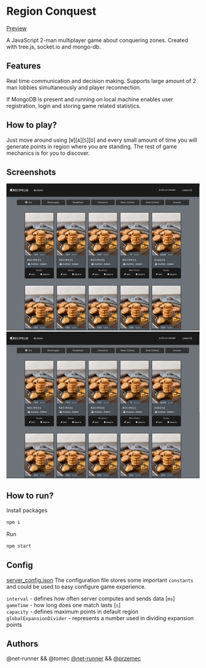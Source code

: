 # Region Conquest
[Preview](https://region-conquest.herokuapp.com/)

A JavaScript 2-man multiplayer game about conquering zones. Created with tree.js, socket.io and mongo-db.

## Features

Real time communication and decision making. Supports large amount of 2 man lobbies simultaneously and player reconnection.  

If MongoDB is present and running on local machine enables user registration, login and storing game related statistics.

## How to play?

Just move around using [`W`][`A`][`S`][`D`] and every small amount of time you will generate points in region where you are standing. The rest of game mechanics is for you to discover.

## Screenshots

![Login](https://github.com/net-runner/recipelib/blob/main/RecipeLib.App/screenshots/home-page.PNG)
![Game](https://github.com/net-runner/recipelib/blob/main/RecipeLib.App/screenshots/home-page.PNG)

## How to run?

Install packages
```bash
npm i
```
Run
```bash
npm start
```

## Config
[server_config.json](/config/server_config.json)
The configuration file stores some important `constants` and could be used to easy configure game experience.

`interval` - defines how often server computes and sends data [`ms`]  
`gameTime` - how long does one match lasts                    [`s`]   
`capacity` - defines maximum points in default region  
`globalExpansionDivider` - represents a number used in dividing expansion points    

## Authors
@net-runner && @tomec
[@net-runner](https://github.com/net-runner) && [@przemec](https://github.com/przemec)
